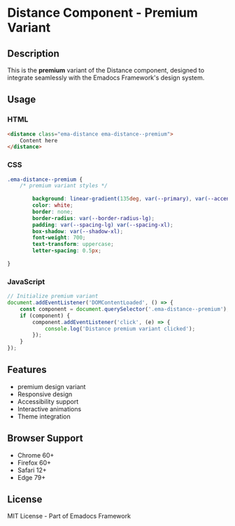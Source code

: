 # Distance Component - Premium Variant

## Description
This is the **premium** variant of the Distance component, designed to integrate seamlessly with the Emadocs Framework's design system.

## Usage

### HTML
```html
<distance class="ema-distance ema-distance--premium">
    Content here
</distance>
```

### CSS
```css
.ema-distance--premium {
    /* premium variant styles */
    
        background: linear-gradient(135deg, var(--primary), var(--accent));
        color: white;
        border: none;
        border-radius: var(--border-radius-lg);
        padding: var(--spacing-lg) var(--spacing-xl);
        box-shadow: var(--shadow-xl);
        font-weight: 700;
        text-transform: uppercase;
        letter-spacing: 0.5px;
    
}
```

### JavaScript
```javascript
// Initialize premium variant
document.addEventListener('DOMContentLoaded', () => {
    const component = document.querySelector('.ema-distance--premium');
    if (component) {
        component.addEventListener('click', (e) => {
            console.log('Distance premium variant clicked');
        });
    }
});
```

## Features
- premium design variant
- Responsive design
- Accessibility support
- Interactive animations
- Theme integration

## Browser Support
- Chrome 60+
- Firefox 60+
- Safari 12+
- Edge 79+

## License
MIT License - Part of Emadocs Framework
